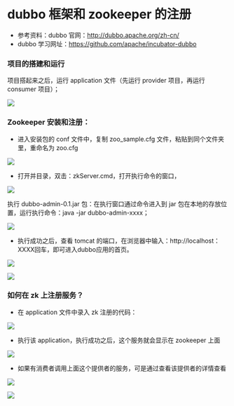 # dubbo 框架和 zookeeper 的注册

- 参考资料：dubbo 官网：<http://dubbo.apache.org/zh-cn/>
- dubbo 学习网址：<https://github.com/apache/incubator-dubbo>

### 项目的搭建和运行

项目搭起来之后，运行 application 文件（先运行 provider 项目，再运行 consumer 项目）；

<p class="show-images"><img src="/firstlearn/dubbo/120.png" width="%60"></p>

### Zookeeper 安装和注册：

- 进入安装包的 conf 文件中，复制 zoo_sample.cfg 文件，粘贴到同个文件夹里，重命名为 zoo.cfg

<p class="show-images"><img src="/firstlearn/dubbo/121.png" width="%60"></p>

- 打开并目录，双击：zkServer.cmd，打开执行命令的窗口，

<p class="show-images"><img src="/firstlearn/dubbo/122.png" width="%60"></p>

执行 dubbo-admin-0.1.jar 包：在执行窗口通过命令进入到 jar 包在本地的存放位置，运行执行命令：java -jar dubbo-admin-xxxx；

<p class="show-images"><img src="/firstlearn/dubbo/123.png" width="%60"></p>

- 执行成功之后，查看 tomcat 的端口，在浏览器中输入：http://localhost：XXXX回车，即可进入dubbo应用的首页。

<p class="show-images"><img src="/firstlearn/dubbo/124.png" width="%60"></p>

<p class="show-images"><img src="/firstlearn/dubbo/125.png" width="%60"></p>

### 如何在 zk 上注册服务？

- 在 application 文件中录入 zk 注册的代码：

<p class="show-images"><img src="/firstlearn/dubbo/126.png" width="%60"></p>

- 执行该 application，执行成功之后，这个服务就会显示在 zookeeper 上面

<p class="show-images"><img src="/firstlearn/dubbo/127.png" width="%60"></p>

- 如果有消费者调用上面这个提供者的服务，可是通过查看该提供者的详情查看

<p class="show-images"><img src="/firstlearn/dubbo/128.png" width="%60"></p>

<p class="show-images"><img src="/firstlearn/dubbo/129.png" width="%60"></p>
